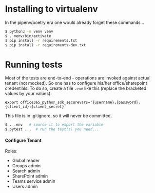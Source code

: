# Installing to virtualenv
In the pipenv/poetry era one would already forget these commands...

```bash
$ python3 -m venv venv
$ . venv/bin/activate
$ pip install -r requirements.txt
$ pip install -r requirements-dev.txt
```

# Running tests

Most of the tests are end-to-end - operations are invoked against actual tenant (not mocked). 
So one has to configure his/her office/sharepoint credentials. 
To do so, create a file ```.env``` like this (replace the bracketed values by your values):

```
export office365_python_sdk_securevars='{username};{password};{client_id};{client_secret}'
```

This file is in .gitignore, so it will never be committed.

```bash
$ . .env   # source it to export the variable
$ pytest ...  # run the test(s) you need...
```

#### Configure Tenant

Roles:

- Global reader
- Groups admin
- Search admin
- SharePoint admin
- Teams service admin
- Users admin
